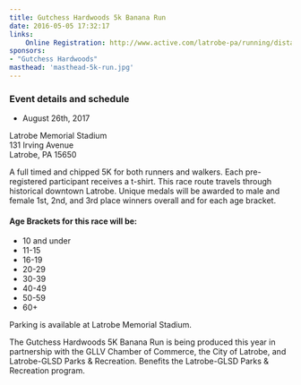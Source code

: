 ```yaml
---
title: Gutchess Hardwoods 5k Banana Run
date: 2016-05-05 17:32:17
links:
    Online Registration: http://www.active.com/latrobe-pa/running/distance-running-races/5k-banana-run-2017
sponsors:
- "Gutchess Hardwoods"
masthead: 'masthead-5k-run.jpg'
---
```


### Event details and schedule
+ August 26th, 2017

Latrobe Memorial Stadium  
131 Irving Avenue  
Latrobe, PA 15650

A full timed and chipped 5K for both runners and walkers. Each pre-registered participant receives a t-shirt. This race route travels through historical downtown Latrobe. Unique medals will be awarded to male and female 1st, 2nd, and 3rd place winners overall and for each age bracket.

#### Age Brackets for this race will be: 
+ 10 and under
+ 11-15
+ 16-19
+ 20-29
+ 30-39
+ 40-49
+ 50-59
+ 60+

Parking is available at Latrobe Memorial Stadium.

The Gutchess Hardwoods 5K Banana Run is being produced this year in partnership with the GLLV Chamber of Commerce, the City of Latrobe, and Latrobe-GLSD Parks & Recreation. Benefits the Latrobe-GLSD Parks & Recreation program.
